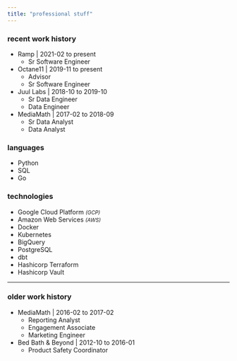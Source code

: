 ```yaml
---
title: "professional stuff"
---
```


### recent work history

* Ramp | <date>2021-02 to present</date>
    * Sr Software Engineer
* Octane11 | <date>2019-11 to present</date>
    * Advisor
    * Sr Software Engineer
* Juul Labs | <date>2018-10 to 2019-10</date>
    * Sr Data Engineer
    * Data Engineer
* MediaMath | <date>2017-02 to 2018-09</date>
    * Sr Data Analyst
    * Data Analyst

### languages

* Python
* SQL
* Go

### technologies

* Google Cloud Platform <small>*(GCP)*</small>
* Amazon Web Services <small>*(AWS)*</small>
* Docker
* Kubernetes
* BigQuery
* PostgreSQL
* dbt
* Hashicorp Terraform
* Hashicorp Vault

---

### older work history

* MediaMath | <date>2016-02 to 2017-02</date>
    * Reporting Analyst
    * Engagement Associate
    * Marketing Engineer
* Bed Bath & Beyond | <date>2012-10 to 2016-01</date>
    * Product Safety Coordinator
